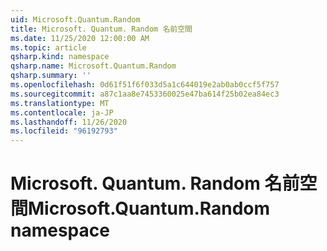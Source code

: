 ```yaml
---
uid: Microsoft.Quantum.Random
title: Microsoft. Quantum. Random 名前空間
ms.date: 11/25/2020 12:00:00 AM
ms.topic: article
qsharp.kind: namespace
qsharp.name: Microsoft.Quantum.Random
qsharp.summary: ''
ms.openlocfilehash: 0d61f51f6f033d5a1c644019e2ab0ab0ccf5f757
ms.sourcegitcommit: a87c1aa8e7453360025e47ba614f25b02ea84ec3
ms.translationtype: MT
ms.contentlocale: ja-JP
ms.lasthandoff: 11/26/2020
ms.locfileid: "96192793"
---
```

# <a name="microsoftquantumrandom-namespace"></a><span data-ttu-id="77282-102">Microsoft. Quantum. Random 名前空間</span><span class="sxs-lookup"><span data-stu-id="77282-102">Microsoft.Quantum.Random namespace</span></span>



